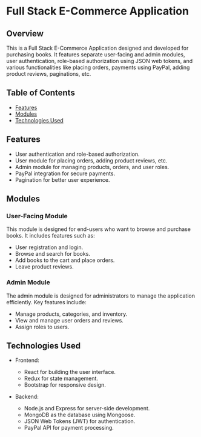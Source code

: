 # Full Stack E-Commerce Application

## Overview

This is a Full Stack E-Commerce Application designed and developed for purchasing books. It features separate user-facing and admin modules, user authentication, role-based authorization using JSON web tokens, and various functionalities like placing orders, payments using PayPal, adding product reviews, paginations, etc.

## Table of Contents

- [Features](#features)
- [Modules](#modules)
- [Technologies Used](#technologies-used)


## Features

- User authentication and role-based authorization.
- User module for placing orders, adding product reviews, etc.
- Admin module for managing products, orders, and user roles.
- PayPal integration for secure payments.
- Pagination for better user experience.

## Modules

### User-Facing Module

This module is designed for end-users who want to browse and purchase books. It includes features such as:

- User registration and login.
- Browse and search for books.
- Add books to the cart and place orders.
- Leave product reviews.

### Admin Module

The admin module is designed for administrators to manage the application efficiently. Key features include:

- Manage products, categories, and inventory.
- View and manage user orders and reviews.
- Assign roles to users.

## Technologies Used

- Frontend:
  - React for building the user interface.
  - Redux for state management.
  - Bootstrap for responsive design.

- Backend:
  - Node.js and Express for server-side development.
  - MongoDB as the database using Mongoose.
  - JSON Web Tokens (JWT) for authentication.
  - PayPal API for payment processing.
